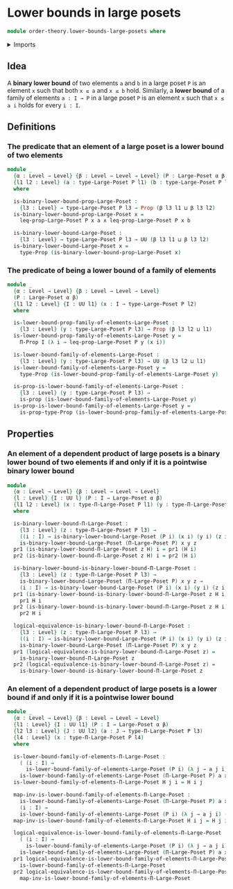 # Lower bounds in large posets

```agda
module order-theory.lower-bounds-large-posets where
```

<details><summary>Imports</summary>

```agda
open import foundation.conjunction
open import foundation.dependent-pair-types
open import foundation.logical-equivalences
open import foundation.propositions
open import foundation.universe-levels

open import order-theory.dependent-products-large-posets
open import order-theory.large-posets
```

</details>

## Idea

A **binary lower bound** of two elements `a` and `b` in a large poset `P` is an
element `x` such that both `x ≤ a` and `x ≤ b` hold. Similarly, a **lower
bound** of a family of elements `a : I → P` in a large poset `P` is an element
`x` such that `x ≤ a i` holds for every `i : I`.

## Definitions

### The predicate that an element of a large poset is a lower bound of two elements

```agda
module _
  {α : Level → Level} {β : Level → Level → Level} (P : Large-Poset α β)
  {l1 l2 : Level} (a : type-Large-Poset P l1) (b : type-Large-Poset P l2)
  where

  is-binary-lower-bound-prop-Large-Poset :
    {l3 : Level} → type-Large-Poset P l3 → Prop (β l3 l1 ⊔ β l3 l2)
  is-binary-lower-bound-prop-Large-Poset x =
    leq-prop-Large-Poset P x a ∧ leq-prop-Large-Poset P x b

  is-binary-lower-bound-Large-Poset :
    {l3 : Level} → type-Large-Poset P l3 → UU (β l3 l1 ⊔ β l3 l2)
  is-binary-lower-bound-Large-Poset x =
    type-Prop (is-binary-lower-bound-prop-Large-Poset x)
```

### The predicate of being a lower bound of a family of elements

```agda
module _
  {α : Level → Level} {β : Level → Level → Level}
  (P : Large-Poset α β)
  {l1 l2 : Level} {I : UU l1} (x : I → type-Large-Poset P l2)
  where

  is-lower-bound-prop-family-of-elements-Large-Poset :
    {l3 : Level} (y : type-Large-Poset P l3) → Prop (β l3 l2 ⊔ l1)
  is-lower-bound-prop-family-of-elements-Large-Poset y =
    Π-Prop I (λ i → leq-prop-Large-Poset P y (x i))

  is-lower-bound-family-of-elements-Large-Poset :
    {l3 : Level} (y : type-Large-Poset P l3) → UU (β l3 l2 ⊔ l1)
  is-lower-bound-family-of-elements-Large-Poset y =
    type-Prop (is-lower-bound-prop-family-of-elements-Large-Poset y)

  is-prop-is-lower-bound-family-of-elements-Large-Poset :
    {l3 : Level} (y : type-Large-Poset P l3) →
    is-prop (is-lower-bound-family-of-elements-Large-Poset y)
  is-prop-is-lower-bound-family-of-elements-Large-Poset y =
    is-prop-type-Prop (is-lower-bound-prop-family-of-elements-Large-Poset y)
```

## Properties

### An element of a dependent product of large posets is a binary lower bound of two elements if and only if it is a pointwise binary lower bound

```agda
module _
  {α : Level → Level} {β : Level → Level → Level}
  {l : Level} {I : UU l} (P : I → Large-Poset α β)
  {l1 l2 : Level} (x : type-Π-Large-Poset P l1) (y : type-Π-Large-Poset P l2)
  where

  is-binary-lower-bound-Π-Large-Poset :
    {l3 : Level} (z : type-Π-Large-Poset P l3) →
    ((i : I) → is-binary-lower-bound-Large-Poset (P i) (x i) (y i) (z i)) →
    is-binary-lower-bound-Large-Poset (Π-Large-Poset P) x y z
  pr1 (is-binary-lower-bound-Π-Large-Poset z H) i = pr1 (H i)
  pr2 (is-binary-lower-bound-Π-Large-Poset z H) i = pr2 (H i)

  is-binary-lower-bound-is-binary-lower-bound-Π-Large-Poset :
    {l3 : Level} (z : type-Π-Large-Poset P l3) →
    is-binary-lower-bound-Large-Poset (Π-Large-Poset P) x y z →
    (i : I) → is-binary-lower-bound-Large-Poset (P i) (x i) (y i) (z i)
  pr1 (is-binary-lower-bound-is-binary-lower-bound-Π-Large-Poset z H i) =
    pr1 H i
  pr2 (is-binary-lower-bound-is-binary-lower-bound-Π-Large-Poset z H i) =
    pr2 H i

  logical-equivalence-is-binary-lower-bound-Π-Large-Poset :
    {l3 : Level} (z : type-Π-Large-Poset P l3) →
    ((i : I) → is-binary-lower-bound-Large-Poset (P i) (x i) (y i) (z i)) ↔
    is-binary-lower-bound-Large-Poset (Π-Large-Poset P) x y z
  pr1 (logical-equivalence-is-binary-lower-bound-Π-Large-Poset z) =
    is-binary-lower-bound-Π-Large-Poset z
  pr2 (logical-equivalence-is-binary-lower-bound-Π-Large-Poset z) =
    is-binary-lower-bound-is-binary-lower-bound-Π-Large-Poset z
```

### An element of a dependent product of large posets is a lower bound if and only if it is a pointwise lower bound

```agda
module _
  {α : Level → Level} {β : Level → Level → Level}
  {l1 : Level} {I : UU l1} (P : I → Large-Poset α β)
  {l2 l3 : Level} {J : UU l2} (a : J → type-Π-Large-Poset P l3)
  {l4 : Level} (x : type-Π-Large-Poset P l4)
  where

  is-lower-bound-family-of-elements-Π-Large-Poset :
    ( (i : I) →
      is-lower-bound-family-of-elements-Large-Poset (P i) (λ j → a j i) (x i)) →
    is-lower-bound-family-of-elements-Large-Poset (Π-Large-Poset P) a x
  is-lower-bound-family-of-elements-Π-Large-Poset H j i = H i j

  map-inv-is-lower-bound-family-of-elements-Π-Large-Poset :
    is-lower-bound-family-of-elements-Large-Poset (Π-Large-Poset P) a x →
    (i : I) →
    is-lower-bound-family-of-elements-Large-Poset (P i) (λ j → a j i) (x i)
  map-inv-is-lower-bound-family-of-elements-Π-Large-Poset H i j = H j i

  logical-equivalence-is-lower-bound-family-of-elements-Π-Large-Poset :
    ( (i : I) →
      is-lower-bound-family-of-elements-Large-Poset (P i) (λ j → a j i) (x i)) ↔
    is-lower-bound-family-of-elements-Large-Poset (Π-Large-Poset P) a x
  pr1 logical-equivalence-is-lower-bound-family-of-elements-Π-Large-Poset =
    is-lower-bound-family-of-elements-Π-Large-Poset
  pr2 logical-equivalence-is-lower-bound-family-of-elements-Π-Large-Poset =
    map-inv-is-lower-bound-family-of-elements-Π-Large-Poset
```
